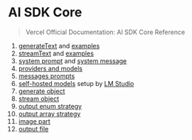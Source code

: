 # AI SDK Core

> Vercel Official Documentation: AI SDK Core Reference

1. [generateText](https://sdk.vercel.ai/docs/ai-sdk-core/generating-text#generatetext) and [examples](https://sdk.vercel.ai/docs/ai-sdk-core/generating-text#generatetext-1)
2. [streamText](https://sdk.vercel.ai/docs/ai-sdk-core/generating-text#streamtext) and [examples](https://sdk.vercel.ai/docs/ai-sdk-core/generating-text#streamtext-1)
3. [system prompt](https://sdk.vercel.ai/docs/foundations/prompts#system-prompts) and [system message](https://sdk.vercel.ai/docs/foundations/prompts#system-messages)
4. [providers and models](https://sdk.vercel.ai/docs/foundations/providers-and-models#providers-and-models)
5. [messages prompts](https://sdk.vercel.ai/docs/foundations/prompts#message-prompts)
6. [self-hosted models](https://sdk.vercel.ai/providers/openai-compatible-providers/lmstudio) setup by [LM Studio](https://lmstudio.ai/)
7. [generate object](https://sdk.vercel.ai/docs/ai-sdk-core/generating-structured-data#generate-object)
8. [stream object](https://sdk.vercel.ai/docs/ai-sdk-core/generating-structured-data#stream-object)
9. [output enum strategy](https://sdk.vercel.ai/docs/ai-sdk-core/generating-structured-data#enum)
10. [output array strategy](https://sdk.vercel.ai/docs/ai-sdk-core/generating-structured-data#array)
11. [image part](https://sdk.vercel.ai/docs/reference/ai-sdk-core/core-message#imagepart)
12. [output file](https://sdk.vercel.ai/docs/reference/ai-sdk-core/generate-object#messages.core-user-message.content.file-part)